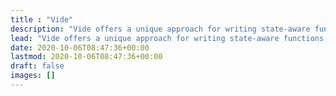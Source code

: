 ```yaml
---
title : "Vide"
description: "Vide offers a unique approach for writing state-aware functions and composing them in a convenient and easy way. It is used for UI libraries targeting various platforms and technologies, streaming /  DSP, workflow engines and perhaps more."
lead: "Vide offers a unique approach for writing state-aware functions and composing them in a convenient and easy way. It is used for UI libraries targeting various platforms and technologies, streaming /  DSP, workflow engines and perhaps more."
date: 2020-10-06T08:47:36+00:00
lastmod: 2020-10-06T08:47:36+00:00
draft: false
images: []
---
```

